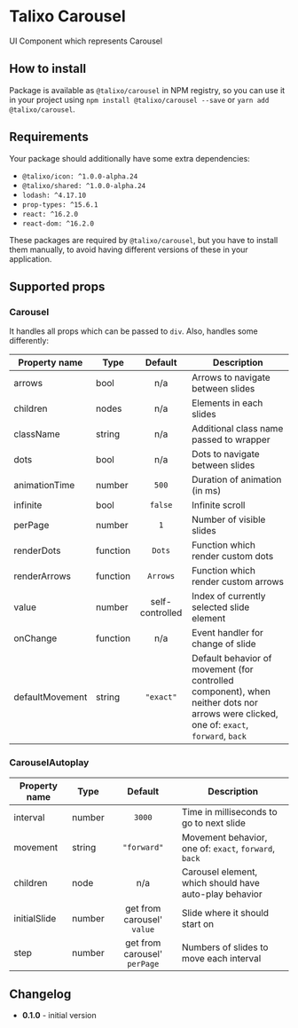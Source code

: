 # Talixo Carousel

UI Component which represents Carousel

## How to install

Package is available as `@talixo/carousel` in NPM registry, so you can use it in your project
using `npm install @talixo/carousel --save` or `yarn add @talixo/carousel`.

## Requirements

Your package should additionally have some extra dependencies:

- `@talixo/icon: ^1.0.0-alpha.24`
- `@talixo/shared: ^1.0.0-alpha.24`
- `lodash: ^4.17.10`
- `prop-types: ^15.6.1`
- `react: ^16.2.0`
- `react-dom: ^16.2.0`

These packages are required by `@talixo/carousel`, but you have to install them manually,
to avoid having different versions of these in your application.

## Supported props

### Carousel

It handles all props which can be passed to `div`. Also, handles some differently:

Property name   | Type      | Default         | Description
----------------|-----------|:---------------:|--------------------------------
arrows          | bool      | n/a             | Arrows to navigate between slides
children        | nodes     | n/a             | Elements in each slides
className       | string    | n/a             | Additional class name passed to wrapper
dots            | bool      | n/a             | Dots to navigate between slides
animationTime   | number    | `500`           | Duration of animation (in ms)
infinite        | bool      | `false`         | Infinite scroll
perPage         | number    | `1`             | Number of visible slides
renderDots      | function  | `Dots`          | Function which render custom dots
renderArrows    | function  | `Arrows`        | Function which render custom arrows
value           | number    | self-controlled | Index of currently selected slide element
onChange        | function  | n/a             | Event handler for change of slide
defaultMovement | string    | `"exact"`       | Default behavior of movement (for controlled component), when neither dots nor arrows were clicked, one of: `exact`, `forward`, `back`

### CarouselAutoplay

Property name   | Type      | Default                      | Description
----------------|-----------|:----------------------------:|--------------------------------
interval        | number    | `3000`                       | Time in milliseconds to go to next slide
movement        | string    | `"forward"`                  | Movement behavior, one of: `exact`, `forward`, `back`
children        | node      | n/a                          | Carousel element, which should have auto-play behavior
initialSlide    | number    | get from carousel' `value`   | Slide where it should start on
step            | number    | get from carousel' `perPage` | Numbers of slides to move each interval

## Changelog

- **0.1.0** - initial version
